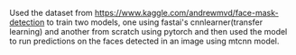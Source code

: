 Used the dataset from https://www.kaggle.com/andrewmvd/face-mask-detection to train two models, one using fastai's cnnlearner(transfer learning) and another from scratch using pytorch and then used the model to run predictions on the faces detected in an image using mtcnn model.
